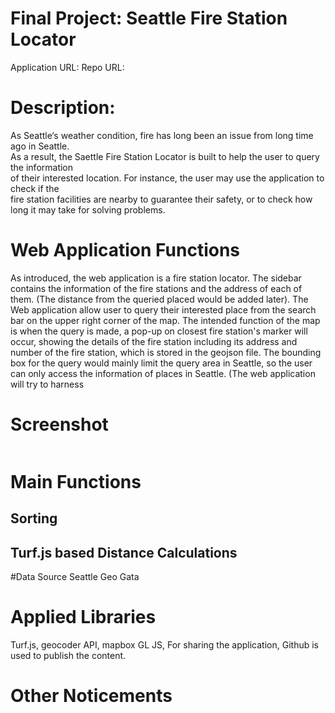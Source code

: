 # Final Project: Seattle Fire Station Locator
Application URL:
Repo URL: 


# Description:
As Seattle‘s weather condition, fire has long been an issue from long time ago in Seattle.  
As a result, the Saettle Fire Station Locator is built to help the user to query the information  
of their interested location. For instance, the user may use the application to check if the  
fire station facilities are nearby to guarantee their safety, or to check how long it may take
for solving problems. 

# Web Application Functions
As introduced, the web application is a fire station locator. The sidebar contains the information
of the fire stations and the address of each of them. (The distance from the queried placed would 
be added later). The Web application allow user to query their interested place from the search bar
on the upper right corner of the map. The intended function of the map is when the query is made, 
a pop-up on closest fire station's marker will occur, showing the details of the fire station including
its address and number of the fire station, which is stored in the geojson file. The bounding box for the 
query would mainly limit the query area in Seattle, so the user can only access the information of places 
in Seattle. (The web application will try to harness 


# Screenshot
![]()

# Main Functions
## Sorting


## Turf.js based Distance Calculations




#Data Source
Seattle Geo Gata


# Applied Libraries
Turf.js, geocoder API, mapbox GL JS, 
For sharing the application, Github is used to publish the content. 

# Other Noticements


#
